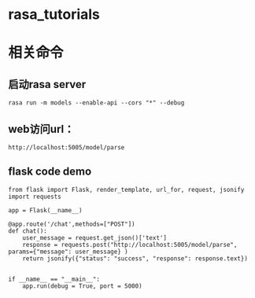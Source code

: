 # rasa_tutorials



# 相关命令

## 启动rasa server
```shell
rasa run -m models --enable-api --cors "*" --debug
```
## web访问url：
```shell
http://localhost:5005/model/parse
```

## flask code demo
```shell
from flask import Flask, render_template, url_for, request, jsonify
import requests

app = Flask(__name__)

@app.route('/chat',methods=["POST"])
def chat():
    user_message = request.get_json()['text']
    response = requests.post("http://localhost:5005/model/parse", params={"message": user_message} )
    return jsonify({"status": "success", "response": response.text})


if __name__ == "__main__":
    app.run(debug = True, port = 5000)
```

